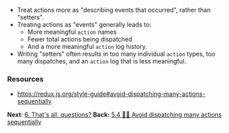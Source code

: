 - Treat actions more as "describing events that occurred", rather than "setters".
- Treating actions as "events" generally leads to:
	- More meaningful `action` names
	- Fewer total actions being dispatched
	- And a more meaningful `action` log history. 
- Writing "setters" often results in too many individual `action` types, too many dispatches, and an `action` log that is less meaningful.

### Resources
- https://redux.js.org/style-guide#avoid-dispatching-many-actions-sequentially

**Next**: [6. That's all, questions?](6.%20That's%20all,%20questions?.md)
**Back:** [5.4 👩‍🎨 Avoid dispatching many actions sequentially](5.4%20👩‍🎨%20Avoid%20dispatching%20many%20actions%20sequentially.md)